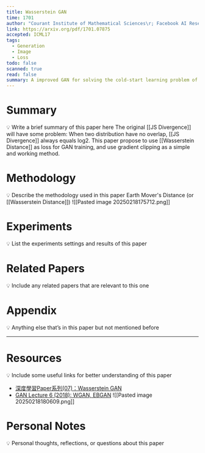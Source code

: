 ```yaml
---
title: Wasserstein GAN
time: 1701
author: "Courant Institute of Mathematical Sciences\r; Facebook AI Research"
link: https://arxiv.org/pdf/1701.07875
accepted: ICML17
tags:
  - Generation
  - Image
  - Loss
todo: false
scanned: true
read: false
summary: A improved GAN for solving the cold-start learning problem of JS divergence.
---
```

# Summary
💡 Write a brief summary of this paper here
The original [[JS Divergence]] will have some problem: When two distribution have no overlap, [[JS Divergence]] always equals log2. 
This paper propose to use [[Wasserstein Distance]] as loss for GAN training, and use gradient clipping as a simple and working method.
# Methodology
💡 Describe the methodology used in this paper
Earth Mover's Distance (or [[Wasserstein Distance]])
![[Pasted image 20250218175712.png]]
# Experiments
💡 List the experiments settings and results of this paper

# Related Papers
💡 Include any related papers that are relevant to this one

# Appendix
💡 Anything else that’s in this paper but not mentioned before

---
# Resources
💡 Include some useful links for better understanding of this paper
- [深度學習Paper系列(07)：Wasserstein GAN](https://tomohiroliu22.medium.com/%E6%B7%B1%E5%BA%A6%E5%AD%B8%E7%BF%92paper%E7%B3%BB%E5%88%97-07-wasserstein-gan-715d84f58545)
- [GAN Lecture 6 (2018): WGAN, EBGAN](https://www.youtube.com/watch?v=3JP-xuBJsyc)
![[Pasted image 20250218180609.png]]
# Personal Notes
💡 Personal thoughts, reflections, or questions about this paper
